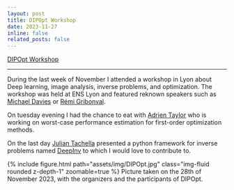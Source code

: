 ```yaml
---
layout: post
title: DIPOpt Workshop
date: 2023-11-27
inline: false
related_posts: false
---
```


[DIPOpt Workshop](http://perso.ens-lyon.fr/nelly.pustelnik/DIPOpt/)

***

During the last week of November I attended a workshop in Lyon about Deep learning, image analysis, inverse problems, and optimization.
The workshop was held at ENS Lyon and featured reknown speakers such as [Michael Davies](https://scholar.google.com/citations?user=dwmfR3oAAAAJ&hl=en) or [Rémi Gribonval](https://scholar.google.com/citations?user=EcqbX1QAAAAJ&hl=en).

On tuesday evening I had the chance to eat with [Adrien Taylor](https://scholar.google.be/citations?user=tcRn4JYAAAAJ&hl=fr) who is working on worst-case performance estimation for first-order optimization methods.

On the last day [Julian Tachella](https://scholar.google.co.uk/citations?user=u_hH-fUAAAAJ&hl=es) presented a python framework for inverse problems named [DeepInv](https://deepinv.github.io/deepinv/) to which I would love to contribute to.


{% include figure.html path="assets/img/DIPOpt.jpg" class="img-fluid rounded z-depth-1" zoomable=true %}
Picture taken on the 28th of November 2023, with the organizers and the participants of DIPOpt.


